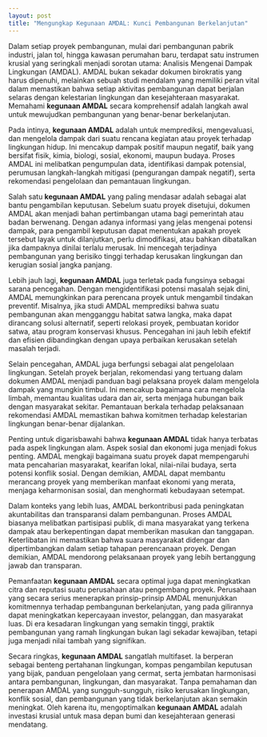 ```yaml
---
layout: post
title: "Mengungkap Kegunaan AMDAL: Kunci Pembangunan Berkelanjutan"
---
```


Dalam setiap proyek pembangunan, mulai dari pembangunan pabrik industri, jalan tol, hingga kawasan perumahan baru, terdapat satu instrumen krusial yang seringkali menjadi sorotan utama: Analisis Mengenai Dampak Lingkungan (AMDAL). AMDAL bukan sekadar dokumen birokratis yang harus dipenuhi, melainkan sebuah studi mendalam yang memiliki peran vital dalam memastikan bahwa setiap aktivitas pembangunan dapat berjalan selaras dengan kelestarian lingkungan dan kesejahteraan masyarakat. Memahami **kegunaan AMDAL** secara komprehensif adalah langkah awal untuk mewujudkan pembangunan yang benar-benar berkelanjutan.

Pada intinya, **kegunaan AMDAL** adalah untuk memprediksi, mengevaluasi, dan mengelola dampak dari suatu rencana kegiatan atau proyek terhadap lingkungan hidup. Ini mencakup dampak positif maupun negatif, baik yang bersifat fisik, kimia, biologi, sosial, ekonomi, maupun budaya. Proses AMDAL ini melibatkan pengumpulan data, identifikasi dampak potensial, perumusan langkah-langkah mitigasi (pengurangan dampak negatif), serta rekomendasi pengelolaan dan pemantauan lingkungan.

Salah satu **kegunaan AMDAL** yang paling mendasar adalah sebagai alat bantu pengambilan keputusan. Sebelum suatu proyek disetujui, dokumen AMDAL akan menjadi bahan pertimbangan utama bagi pemerintah atau badan berwenang. Dengan adanya informasi yang jelas mengenai potensi dampak, para pengambil keputusan dapat menentukan apakah proyek tersebut layak untuk dilanjutkan, perlu dimodifikasi, atau bahkan dibatalkan jika dampaknya dinilai terlalu merusak. Ini mencegah terjadinya pembangunan yang berisiko tinggi terhadap kerusakan lingkungan dan kerugian sosial jangka panjang.

Lebih jauh lagi, **kegunaan AMDAL** juga terletak pada fungsinya sebagai sarana pencegahan. Dengan mengidentifikasi potensi masalah sejak dini, AMDAL memungkinkan para perencana proyek untuk mengambil tindakan preventif. Misalnya, jika studi AMDAL memprediksi bahwa suatu pembangunan akan mengganggu habitat satwa langka, maka dapat dirancang solusi alternatif, seperti relokasi proyek, pembuatan koridor satwa, atau program konservasi khusus. Pencegahan ini jauh lebih efektif dan efisien dibandingkan dengan upaya perbaikan kerusakan setelah masalah terjadi.

Selain pencegahan, AMDAL juga berfungsi sebagai alat pengelolaan lingkungan. Setelah proyek berjalan, rekomendasi yang tertuang dalam dokumen AMDAL menjadi panduan bagi pelaksana proyek dalam mengelola dampak yang mungkin timbul. Ini mencakup bagaimana cara mengelola limbah, memantau kualitas udara dan air, serta menjaga hubungan baik dengan masyarakat sekitar. Pemantauan berkala terhadap pelaksanaan rekomendasi AMDAL memastikan bahwa komitmen terhadap kelestarian lingkungan benar-benar dijalankan.

Penting untuk digarisbawahi bahwa **kegunaan AMDAL** tidak hanya terbatas pada aspek lingkungan alam. Aspek sosial dan ekonomi juga menjadi fokus penting. AMDAL mengkaji bagaimana suatu proyek dapat mempengaruhi mata pencaharian masyarakat, kearifan lokal, nilai-nilai budaya, serta potensi konflik sosial. Dengan demikian, AMDAL dapat membantu merancang proyek yang memberikan manfaat ekonomi yang merata, menjaga keharmonisan sosial, dan menghormati kebudayaan setempat.

Dalam konteks yang lebih luas, AMDAL berkontribusi pada peningkatan akuntabilitas dan transparansi dalam pembangunan. Proses AMDAL biasanya melibatkan partisipasi publik, di mana masyarakat yang terkena dampak atau berkepentingan dapat memberikan masukan dan tanggapan. Keterlibatan ini memastikan bahwa suara masyarakat didengar dan dipertimbangkan dalam setiap tahapan perencanaan proyek. Dengan demikian, AMDAL mendorong pelaksanaan proyek yang lebih bertanggung jawab dan transparan.

Pemanfaatan **kegunaan AMDAL** secara optimal juga dapat meningkatkan citra dan reputasi suatu perusahaan atau pengembang proyek. Perusahaan yang secara serius menerapkan prinsip-prinsip AMDAL menunjukkan komitmennya terhadap pembangunan berkelanjutan, yang pada gilirannya dapat meningkatkan kepercayaan investor, pelanggan, dan masyarakat luas. Di era kesadaran lingkungan yang semakin tinggi, praktik pembangunan yang ramah lingkungan bukan lagi sekadar kewajiban, tetapi juga menjadi nilai tambah yang signifikan.

Secara ringkas, **kegunaan AMDAL** sangatlah multifaset. Ia berperan sebagai benteng pertahanan lingkungan, kompas pengambilan keputusan yang bijak, panduan pengelolaan yang cermat, serta jembatan harmonisasi antara pembangunan, lingkungan, dan masyarakat. Tanpa pemahaman dan penerapan AMDAL yang sungguh-sungguh, risiko kerusakan lingkungan, konflik sosial, dan pembangunan yang tidak berkelanjutan akan semakin meningkat. Oleh karena itu, mengoptimalkan **kegunaan AMDAL** adalah investasi krusial untuk masa depan bumi dan kesejahteraan generasi mendatang.
